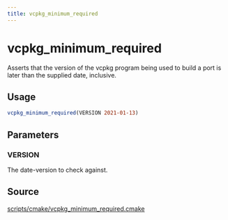 ```yaml
---
title: vcpkg_minimum_required
---
```


# vcpkg_minimum_required

Asserts that the version of the vcpkg program being used to build a port is later than the supplied date, inclusive.

## Usage

```cmake
vcpkg_minimum_required(VERSION 2021-01-13)
```

## Parameters

### VERSION
The date-version to check against.

## Source

[scripts/cmake/vcpkg\_minimum\_required.cmake](https://github.com/Microsoft/vcpkg/blob/master/scripts/cmake/vcpkg_minimum_required.cmake)

